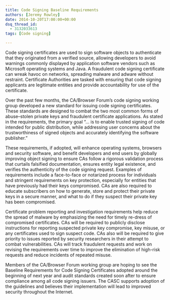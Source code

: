 ```yaml
---
title: Code Signing Baseline Requirements
authors: [Jeremy Rowley]
date: 2014-10-20T17:00:00+00:00
dsq_thread_id:
  - 3132033613
tags: [Code signing]

---
```

Code signing certificates are used to sign software objects to authenticate that they originated from a verified source, allowing developers to avoid warnings commonly displayed by application software vendors such as Microsoft operating systems and Java. A fraudulent code signing certificate can wreak havoc on networks, spreading malware and adware without restraint. Certificate Authorities are tasked with ensuring that code signing applicants are legitimate entities and provide accountability for use of the certificate.

Over the past few months, the CA/Browser Forum&rsquo;s code signing working group developed a new standard for issuing code signing certificates. These standards are designed to combat the two most common forms of abuse–stolen private keys and fraudulent certificate applications. As stated in the requirements, the primary goal &ldquo;&hellip; is to enable trusted signing of code intended for public distribution, while addressing user concerns about the trustworthiness of signed objects and accurately identifying the software publisher.&rdquo;

These requirements, if adopted, will enhance operating systems, browsers and security software, and benefit developers and end users by globally improving object signing to ensure CAs follow a rigorous validation process that curtails falsified documentation, ensures entity legal existence, and verifies the authenticity of the code signing request. Examples of requirements include a face-to-face or notarized process for individuals and stringent requirements on key protection, especially for entities that have previously had their keys compromised. CAs are also required to educate subscribers on how to generate, store and protect their private keys in a secure manner, and what to do if they suspect their private key has been compromised.

Certificate problem reporting and investigation requirements help reduce the spread of malware by emphasizing the need for timely re-dress of compromised certificates. CAs will be required to publicly disclose instructions for reporting suspected private key compromise, key misuse, or any certificates used to sign suspect code. CAs also will be required to give priority to issues reported by security researchers in their attempt to combat vulnerabilities. CAs will track fraudulent requests and work on revising the requirements over time to improve the elimination of high-risk requests and reduce incidents of repeated misuse.

Members of the CA/Browser Forum working group are hoping to see the Baseline Requirements for Code Signing Certificates adopted around the beginning of next year and audit standards created soon after to ensure compliance among all code signing issuers. The CASC supports adoption of the guidelines and believes their implementation will lead to improved security throughout the Internet.